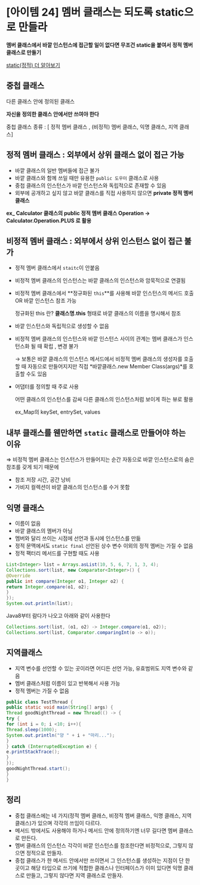 # [아이템 24] 멤버 클래스는 되도록 static으로 만들라

**멤버 클래스에서 바깥 인스턴스에 접근할 일이 없다면 무조건 static을 붙여서 정적 멤버 클래스로 만들기**

[static(정적) 더 알아보기](https://www.notion.so/Static-94791feb1cbf46e0a6b56a86ad6c4a31) 

## 중첩 클래스

다른 클래스 안에 정의된 클래스

**자신을 정의한 클래스 안에서만 쓰여야 한다**

중첩 클래스 종류 : [ 정적 멤버 클래스 , (비정적) 멤버 클래스, 익명 클래스, 지역 클래스] 

## 정적 멤버 클래스 : 외부에서 상위 클래스 없이 접근 가능

- 바깥 클래스의 일반 멤버들에 접근 불가
- 바깥 클래스와 함께 쓰일 때만 유용한 `public 도우미` 클래스로 사용
- 중첩 클래스의 인스턴스가 바깥 인스턴스와 독립적으로 존재할 수 있음
- 외부에 공개하고 싶지 않고 바깥 클래스를 직접 사용하지 않으면 **private 정적 멤버 클래스**

**ex_ Calculator 클래스의 public 정적 멤버 클래스 Operation → Calculator.Operation.PLUS 로 활용** 

## 비정적 멤버 클래스 : 외부에서 상위 인스턴스 없이 접근 불가

- 정적 멤버 클래스에서 `staitc`이 안붙음
- 비정적 멤버 클래스의 인스턴스는 바깥 클래스의 인스턴스와 암묵적으로 연결됨
- 비정적 멤버 클래스에서 **정규화된 `this`**를 사용해 바깥 인스턴스의 메서드 호출 OR 바깥 인스턴스 참조 가능
    
    정규화된 this 란? **클래스명.this** 형태로 바깥 클래스의 이름을 명시해서 참조 
    
- 바깥 인스턴스와 독립적으로 생성할 수 없음
- 비정적 멤버 클래스의 인스턴스와 바깥 인스턴스 사이의 관계는 멤버 클래스가 인스턴스화 될 때 확립 , 변경 불가
    
    → 보통은 바깥 클래스의 인스턴스 메서드에서 비정적 멤버 클래스의 생성자를 호출할 때 자동으로 만들어지지만 직접 *바깥클래스.new Member Class(args)*를 호출할 수도 있음
    
- 어댑터를 정의할 때 주로 사용
    
    어떤 클래스의 인스턴스를 감싸 다른 클래스의 인스턴스처럼 보이게 하는 뷰로 활용
    
    ex_Map의 keySet, entrySet, values 
    

## 내부 클래스를 웬만하면 `static` 클래스로 만들어야 하는 이유

⇒ 비정적 멤버 클래스는 인스턴스가 만들어지는 순간 자동으로 바깥 인스턴스로의 숨은 참조를 갖게 되기 때문에 

- 참조 저장 시간, 공간 낭비
- 가비지 컬렉션이 바깥 클래스의 인스턴스를 수거 못함

## 익명 클래스

- 이름이 없음
- 바깥 클래스의 멤버가 아님
- 멤버와 달리 쓰이는 시점에 선언과 동시에 인스턴스를 만듦
- 정적 문맥에서도 `static final` 선언된 상수 변수 이외의 정적 멤버는 가질 수 없음
- 정적 팩터리 메서드를 구현할 때도 사용

```java
List<Integer> list = Arrays.asList(10, 5, 6, 7, 1, 3, 4);
Collections.sort(list, new Comparator<Integer>() {
@Override
public int compare(Integer o1, Integer o2) {
return Integer.compare(o1, o2);
}
});
System.out.println(list);
```

Java8부터 람다가 나오고 아래와 같이 사용한다

```java
Collections.sort(list, (o1, o2) -> Integer.compare(o1, o2));
Collections.sort(list, Comparator.comparingInt(o -> o));

```

## 지역클래스

- 지역 변수를 선언할 수 있는 곳이라면 어디든 선언 가능, 유효범위도 지역 변수와 같음
- 멤버 클래스처럼 이름이 있고 반복해서 사용 가능
- 정적 멤버는 가질 수 없음

```java
public class TestThread {
public static void main(String[] args) {
Thread goodNightThread = new Thread(() -> {
try {
for (int i = 0; i <10; i++){
Thread.sleep(1000);
System.out.println("양 " + i + "마리...");
}
} catch (InterruptedException e) {
e.printStackTrace();
}
});
goodNightThread.start();
}
}

```

## 정리

- 중첩 클래스에는 네 가지(정적 멤버 클래스, 비정적 멤버 클래스, 익명 클래스, 지역 클래스)가 있으며 각각의 쓰임이 다르다.
- 메서드 밖에서도 사용해야 하거나 메서드 안에 정의하기엔 너무 길다면 멤버 클래스로 만든다.
- 멤버 클래스의 인스턴스 각각이 바깥 인스턴스를 참조한다면 비정적으로, 그렇지 않으면 정적으로 만들자.
- 중첩 클래스가 한 메서드 안에서만 쓰이면서 그 인스턴스를 생성하는 지점이 단 한 곳이고 해당 타입으로 쓰기에 적합한 클래스나 인터페이스가 이미 있다면 익명 클래스로 만들고, 그렇지 않다면 지역 클래스로 만들자.
